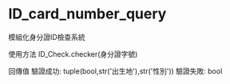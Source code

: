 # ID_card_number_query
模組化身分證ID檢查系統

使用方法
	ID_Check.checker(身分證字號)

回傳值
	驗證成功:
		tuple(bool,str('出生地'),str('性別'))
	驗證失敗:
		bool